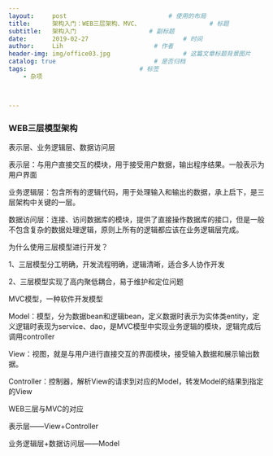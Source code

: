 ```yaml
---
layout:     post   				        	# 使用的布局
title:      架构入门：WEB三层架构、MVC、				  	# 标题 
subtitle:   架构入门         			# 副标题
date:       2019-02-27 				      		# 时间
author:     Lih 						# 作者
header-img: img/office03.jpg 					# 这篇文章标题背景图片
catalog: true 							# 是否归档
tags:								# 标签
    - 杂项



---
```


### WEB三层模型架构

表示层、业务逻辑层、数据访问层

表示层：与用户直接交互的模块，用于接受用户数据，输出程序结果。一般表示为用户界面

业务逻辑层：包含所有的逻辑代码，用于处理输入和输出的数据，承上启下，是三层架构中关键的一层。

数据访问层：连接、访问数据库的模块，提供了直接操作数据库的接口，但是一般不包含复杂的数据处理逻辑，原则上所有的逻辑都应该在业务逻辑层完成。

为什么使用三层模型进行开发？

1、三层模型分工明确，开发流程明确，逻辑清晰，适合多人协作开发

2、三层模型实现了高内聚低耦合，易于维护和定位问题

MVC模型，一种软件开发模型

Model：模型，分为数据bean和逻辑bean，定义数据时表示为实体类entity，定义逻辑时表现为service、dao，是MVC模型中实现业务逻辑的模块，逻辑完成后调用controller

View：视图，就是与用户进行直接交互的界面模块，接受输入数据和展示输出数据。

Controller：控制器，解析View的请求到对应的Model，转发Model的结果到指定的View

WEB三层与MVC的对应

表示层——View+Controller

业务逻辑层+数据访问层——Model





